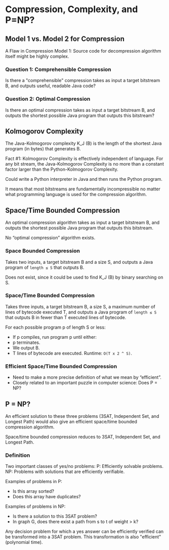 # Compression, Complexity, and P=NP?

## Model 1 vs. Model 2 for Compression

A Flaw in Compression Model 1: Source code for decompression algorithm itself might be highly complex.

### Question 1: Comprehensible Compression

Is there a "comprehensible" compression takes as input a target bitstream B, and outputs useful, readable Java code?

### Question 2: Optimal Compression

Is there an optimal compression takes as input a target bitstream B, and outputs the shortest possible Java program that outputs this bitstream?

## Kolmogorov Complexity

The Java-Kolmogorov complexity K_J (B) is the length of the shortest Java program (in bytes) that generates B.

Fact #1: Kolmogorov Complexity is effectively independent of language. For any bit stream, the Java-Kolmogorov Complexity is no more than a constant factor larger than the Python-Kolmogorov Complexity.

Could write a Python interpreter in Java and then runs the Python program.

It means that most bitstreams are fundamentally incompressible no matter what programming language is used for the compression algorithm.

## Space/Time Bounded Compression

An optimal compression algorithm takes as input a target bitstream B, and outputs the shortest possible Java program that outputs this bitstream.

No “optimal compression” algorithm exists.

### Space Bounded Compression

Takes two inputs, a target bitstream B and a size S, and outputs a Java program of `length ≤ S` that outputs B.

Does not exist, since it could be used to find K_J (B) by binary searching on S.

### Space/Time Bounded Compression

Takes three inputs, a target bitstream B, a size S, a maximum number of lines of bytecode executed T, and outputs a Java program of `length ≤ S` that outputs B in fewer than T executed lines of bytecode.

For each possible program p of length S or less:
* If p compiles, run program p until either:
* p terminates.
* We output B.
* T lines of bytecode are executed.
Runtime: `O(T x 2 ^ S)`.

### Efficient Space/Time Bounded Compression

* Need to make a more precise definition of what we mean by “efficient”.
* Closely related to an important puzzle in computer science: Does P = NP?

## P = NP?

An efficient solution to these three problems (3SAT, Independent Set, and Longest Path) would also give an efficient space/time bounded compression algorithm.

Space/time bounded compression reduces to 3SAT, Independent Set, and Longest Path.

### Definition

Two important classes of yes/no problems:
P: Efficiently solvable problems.
NP: Problems with solutions that are efficiently verifiable.

Examples of problems in P:
* Is this array sorted?
* Does this array have duplicates?

Examples of problems in NP:
* Is there a solution to this 3SAT problem?
* In graph G, does there exist a path from s to t of weight > k?

Any decision problem for which a yes answer can be efficiently verified can be transformed into a 3SAT problem. This transformation is also "efficient" (polynomial time).
